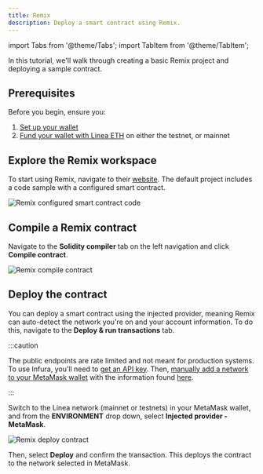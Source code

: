 ```yaml
---
title: Remix
description: Deploy a smart contract using Remix.
---
```


import Tabs from '@theme/Tabs'; import TabItem from '@theme/TabItem';

In this tutorial, we'll walk through creating a basic Remix project and deploying a sample contract.

## Prerequisites

Before you begin, ensure you:

1. [Set up your wallet](../../../use-mainnet/set-up-your-wallet.mdx)
2. [Fund your wallet with Linea ETH](../../../use-mainnet/fund.mdx) on either the testnet, or mainnet

## Explore the Remix workspace

To start using Remix, navigate to their [website](https://remix.ethereum.org/). The default project includes a
code sample with a configured smart contract.

<div class="center-container">
  <div class="img-large">
    <img
      src="/img/article_images/Build_on_Linea/Quickstart/Deploy_a_smart_contract/Remix/Linea_deploy_smart_contract_Remix_1.png"
      alt="Remix configured smart contract code"
    />
  </div>
</div>

## Compile a Remix contract

Navigate to the **Solidity compiler** tab on the left navigation and click **Compile contract**.

<div class="center-container">
  <div class="img-large">
    <img
      src="/img/article_images/Build_on_Linea/Quickstart/Deploy_a_smart_contract/Remix/Linea_deploy_smart_contract_Remix_2.png"
      alt="Remix compile contract"
    />
  </div>
</div>

## Deploy the contract

You can deploy a smart contract using the injected provider, meaning Remix can auto-detect the network you're
on and your account information. To do this, navigate to the **Deploy & run transactions** tab.

:::caution

The public endpoints are rate limited and not meant for production systems. To use Infura, you'll need to [get an API key](https://support.infura.io/hc/en-us/articles/15116941373979-Connecting-to-the-Linea-network). Then, [manually add a network to your MetaMask wallet](https://support.metamask.io/hc/en-us/articles/360043227612-How-to-add-a-custom-network-RPC#h_01G63GGJ83DGDRCS2ZWXM37CV5) with the information found
[here](../../../use-mainnet/info-contracts.mdx#network-information).

:::

Switch to the Linea network (mainnet or testnets) in your MetaMask wallet, and from the **ENVIRONMENT** drop down, select
**Injected provider - MetaMask**.

<div class="center-container">
  <div class="img-large">
    <img
      src="/img/article_images/Build_on_Linea/Quickstart/Deploy_a_smart_contract/Remix/Linea_deploy_smart_contract_Remix_3.png"
      alt="Remix deploy contract"
    />
  </div>
</div>

Then, select **Deploy** and confirm the transaction. This deploys the contract to the network selected in MetaMask.